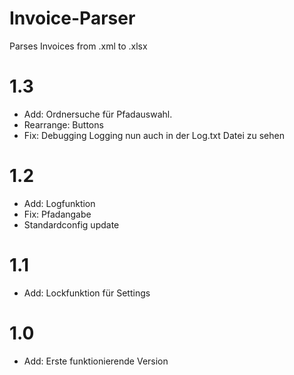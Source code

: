 # Invoice-Parser
Parses Invoices from .xml to .xlsx

# 1.3
- Add: Ordnersuche für Pfadauswahl.
- Rearrange: Buttons 
- Fix: Debugging Logging nun auch in der Log.txt Datei zu sehen


# 1.2
- Add: Logfunktion
- Fix: Pfadangabe
- Standardconfig update


# 1.1
- Add: Lockfunktion für Settings


# 1.0
- Add: Erste funktionierende Version